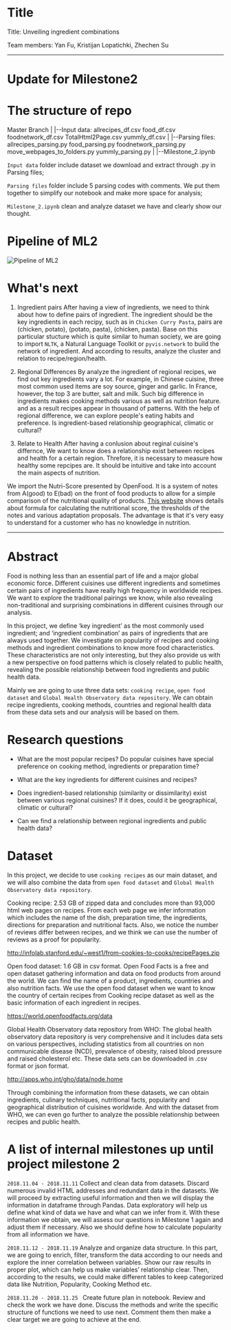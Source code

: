 # Title

Title: Unveiling ingredient combinations

Team members: Yan Fu, Kristijan Lopatichki, Zhechen Su

---

# Update for Milestone2


# The structure of repo

Master Branch
|
|--Input data: allrecipes_df.csv food_df.csv  foodnetwork_df.csv  TotalHtml2Page.csv yummly_df.csv 
|
|--Parsing files: allrecipes_parsing.py  food_parsing.py  foodnetwork_parsing.py  move_webpages_to_folders.py yummly_parsing.py
|
|--Milestone_2.ipynb


`Input data` folder include dataset we download and extract through .py in Parsing files;

`Parsing files` folder include 5 parsing codes with comments. We put them together to simplify our notebook and make more space for analysis;

`Milestone_2.ipynb` clean and analyze dataset we have and clearly show our thought.

# Pipeline of ML2
![Pipeline of ML2](https://raw.githubusercontent.com/sting1000/img/master/Pipeline%20of%20Project%20Milestone%202.png)

# What's next

1. Ingredient pairs
After having a view of ingredients, we need to think about how to define pairs of ingredient. The ingredient should be the key ingredients in each recipy, such as in `Chicken Curry Pasta`, pairs are (chicken, potato), (potato, pasta), (chicken, pasta). Base on this particular stucture which is quite similar to human society, we are going to import `NLTK`, a Natural Language Toolkit or `pyvis.network` to build the network of ingredient. And according to results, analyze the cluster and relation to recipe/region/health. 

2. Regional Differences
By analyze the ingredient of regional recipes, we find out key ingredients vary a lot. For example, in Chinese cuisine, three most common used items are soy source, ginger and garlic. In France, however, the top 3 are butter, salt and milk. Such big difference in ingredients makes cooking methods various as well as nutrition feature. and as a result recipes appear in thousand of patterns. With the help of regional difference, we can explore people's eating habits and preference. Is ingredient-based relationship geographical, climatic or cultural?

3. Relate to Health
After having a conlusion about reginal cuisine's differnce, We want to know does a relationship exist between recipes and health for a certain region. Threfore, it is necessary to measure how healthy some repcipes are. It should be intuitive and take into account the main aspects of nutrition. 

We import the Nutri-Score presented by OpenFood. It is a system of notes from A(good) to E(bad) on the front of food products to allow for a simple comparison of the nutritional quality of products. [This website](https://fr.openfoodfacts.org/score-nutritionnel-experimental-france) shows details about formula for calculating the nutritional score, the thresholds of the notes and various adaptation proposals. The advantage is that it's very easy to understand for a customer who has no knowledge in nutrition.

---


# Abstract

Food is nothing less than an essential part of life and a major global economic force. Different cuisines use different ingredients and sometimes certain pairs of ingredients have really high frequency in worldwide recipes. We want to explore the traditional pairings we know, while also revealing non-traditional and surprising combinations in different cuisines through our analysis. 

In this project, we define ‘key ingredient’ as the most commonly used ingredient; and ‘ingredient combination’ as pairs of ingredients that are always used together. We investigate on popularity of recipes and cooking methods and ingredient combinations to know more food characteristics. These characteristics are not only interesting, but they also provide us with a new perspective on food patterns which is closely related to public health, revealing the possible relationship between food ingredients and public health data.

Mainly we are going to use three data sets: `cooking recipe`, `open food dataset` and `Global Health Observatory data repository`. We can obtain recipe ingredients, cooking methods, countries and regional health data from these data sets and our analysis will be based on them.

# Research questions

* What are the most popular recipes? Do popular cuisines have special preference on cooking method, ingredients or preparation time?

* What are the key ingredients for different cuisines and recipes? 

* Does ingredient-based relationship (similarity or dissimilarity) exist between various regional cuisines? If it does, could it be geographical, climatic or cultural? 

* Can we find a relationship between regional ingredients and public health data?


# Dataset

In this project, we decide to use `cooking recipes` as our main dataset, and we will also combine the data from `open food dataset` and `Global Health Observatory data repository`. 

Cooking recipe: 2.53 GB of zipped data and concludes more than 93,000 html web pages on recipes. From each web page we infer information which includes the name of the dish, preparation time, the ingredients, directions for preparation and nutritional facts. Also, we notice the number of reviews differ between recipes, and we think we can use the number of reviews as a proof for popularity.

http://infolab.stanford.edu/~west1/from-cookies-to-cooks/recipePages.zip

Open food dataset: 1.6 GB in csv format. Open Food Facts is a free and open dataset gathering information and data on food products from around the world. We can find the name of a product, ingredients, countries and also nutrition facts. We use the open food dataset when we want to know the country of certain recipes from Cooking recipe dataset as well as the basic information of each ingredient in recipes. 

https://world.openfoodfacts.org/data

Global Health Observatory data repository from WHO: The global health observatory data repository is very comprehensive and it includes data sets on various perspectives, including statistics from all countries on non communicable disease (NCD), prevalence of obesity, raised blood pressure and raised cholesterol etc. These data sets can be downloaded in .csv format or json format. 

http://apps.who.int/gho/data/node.home

Through combining the information from these datasets, we can obtain ingredients, culinary techniques, nutritional facts, popularity and geographical distribution of cuisines worldwide. And with the dataset from WHO, we can even go further to analyze the possible relationship between recipes and public health.

# A list of internal milestones up until project milestone 2

`2018.11.04 - 2018.11.11` 
Collect and clean data from datasets. Discard numerous invalid HTML addresses and redundant data in the datasets. We will proceed by extracting useful information and then we will display the information in dataframe through Pandas. Data exploratory will help us define what kind of data we have and what can we infer from it. With these information we obtain, we will assess our questions in Milestone 1 again and adjust them if necessary. Also we should define how to calculate popularity from all information we have.

`2018.11.12 - 2018.11.19`
Analyze and organize data structure. In this part, we are going to enrich, filter, transform the data according to our needs and explore the inner correlation between variables. Show our raw results in proper plot, which can help us make variables’ relationship clear. Then, according to the results, we could make different tables to keep categorized data like Nutrition, Popularity, Cooking Method etc.
  
`2018.11.20 - 2018.11.25 `
Create future plan in notebook. Review and check the work we have done. Discuss the methods and write the specific structure of functions we need to use next. Comment them then make a clear target we are going to achieve at the end.
